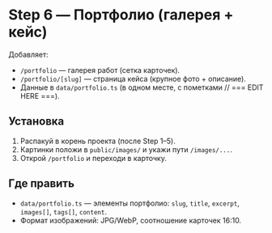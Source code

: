 # Step 6 — Портфолио (галерея + кейс)

Добавляет:
- `/portfolio` — галерея работ (сетка карточек).
- `/portfolio/[slug]` — страница кейса (крупное фото + описание).
- Данные в `data/portfolio.ts` (в одном месте, с пометками // === EDIT HERE ===).

## Установка
1) Распакуй в корень проекта (после Step 1–5).
2) Картинки положи в `public/images/` и укажи пути `/images/...`.
3) Открой `/portfolio` и переходи в карточку.

## Где править
- `data/portfolio.ts` — элементы портфолио: `slug`, `title`, `excerpt`, `images[]`, `tags[]`, `content`.
- Формат изображений: JPG/WebP, соотношение карточек 16:10.
